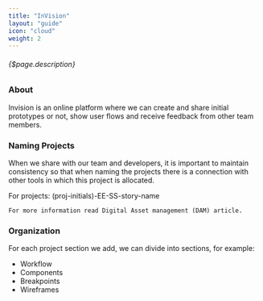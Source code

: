 ```yaml
---
title: "InVision"
layout: "guide"
icon: "cloud"
weight: 2
---
```


###### {$page.description}

<article id="1">

### About

Invision is an online platform where we can create and share initial prototypes or not, show user flows and receive feedback from other team members.


</article>

<article id="2">

### Naming Projects

When we share with our team and developers, it is important to maintain consistency so that when naming the projects there is a connection with other tools in which this project is allocated.

For projects: (proj-initials)-EE-SS-story-name


`For more information read Digital Asset management (DAM) article.` 

</article>

<article id="3">

### Organization

For each project section we add, we can divide into sections, for example:

- Workflow
- Components
- Breakpoints
- Wireframes



</article>
